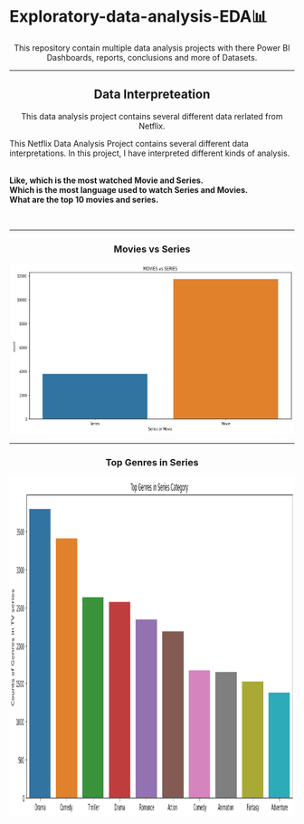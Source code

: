 # Exploratory-data-analysis-EDA📊
<div align="center">
This repository contain multiple data analysis projects with there Power BI Dashboards, reports, conclusions and more of Datasets.
<div>


--- --------------------------------
## Data Interpreteation
This data analysis project contains several different data rerlated from Netflix.

<div align="left">
This Netflix Data Analysis Project contains several different data interpretations.
In this project, I have interpreted different kinds of analysis.
<br>
<br>

**Like, which is the most watched Movie and Series.**<br>
**Which is the most language used to watch Series and Movies.**<br>
**What are the top 10 movies and series.**<br>
</div>

<br>

--- --- --- --- --- --- --- --- --- --- --- --- --- --- --- ---

### Movies vs Series
<img src="Netflix vs Series.png" height=300px, width=500px>

--- --- ---
### Top Genres in Series
<img src="Top genres in Series.png" height=600px, width=800px>


